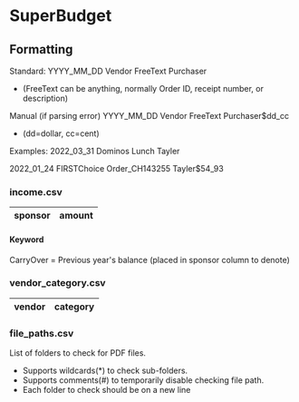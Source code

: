 # SuperBudget

## Formatting

Standard: YYYY_MM_DD Vendor FreeText Purchaser

- (FreeText can be anything, normally Order ID, receipt number, or description)

Manual (if parsing error) YYYY_MM_DD Vendor FreeText Purchaser$dd_cc

- (dd=dollar, cc=cent)

Examples:
2022_03_31 Dominos Lunch Tayler

2022_01_24 FIRSTChoice Order_CH143255 Tayler$54_93

### income.csv

| sponsor | amount |
|---------|--------|

#### Keyword

CarryOver = Previous year's balance (placed in sponsor column to denote)

### vendor_category.csv

| vendor | category |
|--------|----------|

### file_paths.csv

List of folders to check for PDF files.

- Supports wildcards(*) to check sub-folders.
- Supports comments(#) to temporarily disable checking file path.
- Each folder to check should be on a new line
